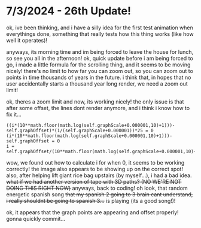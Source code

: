 # 7/3/2024 - 26th Update!

ok, ive been thinking, and i have a silly idea for the first test animation when everythings done, something that really tests how this thing works (like how well it operates)!

anyways, its morning time and im being forced to leave the house for lunch, so see you all in the afternoon! ok, quick update before i am being forced to go, i made a little formula for the scrolling thing, and it seems to be moving nicely! there's no limit to how far you can zoom out, so you can zoom out to points in time thousands of years in the future. i think that, in hopes that no user accidentally starts a thousand year long render, we need a zoom out limit!

ok, theres a zoom limit and now, its working nicely! the only issue is that after some offset, the lines dont render anymore, and i think i know how to fix it...

```
((i*(10**math.floor(math.log(self.graphScale+0.000001,10)+1)))-self.graphOffset)*(1/(self.graphScale+0.000001))*25 = 0
(i*(10**math.floor(math.log(self.graphScale+0.000001,10)+1)))-self.graphOffset = 0
i = self.graphOffset/(10**math.floor(math.log(self.graphScale+0.000001,10)+1))
```

wow, we found out how to calculate i for when 0, it seems to be working correctly! the image also appears to be showing up on the correct spot! also, after helping lift giant rice bag upstairs (by myself...), i had a bad idea. ~~what if we had another version of tape with 3D paths? (NO WE'RE NOT DOING THIS RIGHT NOW)~~ anyways, back to coding! oh look, that random energetic spanish song ~~that my spanish 2 going to 3 brain cant understand, i really shouldnt be going to spanish 3...~~ is playing (its a good song!)!

ok, it appears that the graph points are appearing and offset properly! gonna quickly commit...